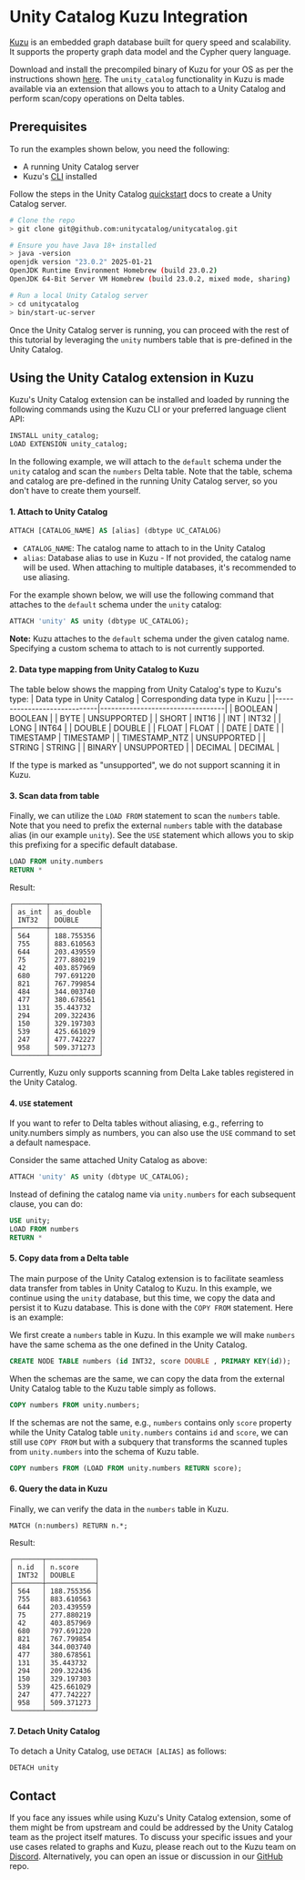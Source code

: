 # Unity Catalog Kuzu Integration

[Kuzu](https://kuzudb.com/) is an embedded graph database built for query speed and scalability. It
supports the property graph data model and the Cypher query language.

Download and install the precompiled binary of Kuzu
for your OS as per the instructions shown [here](https://docs.kuzudb.com/installation/).
The `unity_catalog` functionality in Kuzu is made available via an extension that allows you to attach to a Unity Catalog and perform scan/copy operations on Delta tables.

## Prerequisites

To run the examples shown below, you need the following:

- A running Unity Catalog server
- Kuzu's [CLI](https://docs.kuzudb.com/installation/#command-line-shell) installed

Follow the steps in the Unity Catalog [quickstart](https://docs.unitycatalog.io/quickstart/) docs to create a Unity Catalog server.

```bash
# Clone the repo
> git clone git@github.com:unitycatalog/unitycatalog.git

# Ensure you have Java 18+ installed
> java -version
openjdk version "23.0.2" 2025-01-21
OpenJDK Runtime Environment Homebrew (build 23.0.2)
OpenJDK 64-Bit Server VM Homebrew (build 23.0.2, mixed mode, sharing)

# Run a local Unity Catalog server
> cd unitycatalog
> bin/start-uc-server
```

Once the Unity Catalog server is running, you can proceed with the rest of this tutorial by leveraging
the `unity` numbers table that is pre-defined in the Unity Catalog.

## Using the Unity Catalog extension in Kuzu

Kuzu's Unity Catalog extension can be installed and loaded by running the following commands using the Kuzu CLI
or your preferred language client API:

```sql
INSTALL unity_catalog;
LOAD EXTENSION unity_catalog;
```

In the following example, we will attach to the `default` schema under the `unity` catalog and scan the `numbers` Delta table.
Note that the table, schema and catalog are pre-defined in the running Unity Catalog server, so you don't have to create them yourself.

#### 1. Attach to Unity Catalog

```sql
ATTACH [CATALOG_NAME] AS [alias] (dbtype UC_CATALOG)
```

- `CATALOG_NAME`: The catalog name to attach to in the Unity Catalog
- `alias`: Database alias to use in Kuzu - If not provided, the catalog name will be used.
  When attaching to multiple databases, it's recommended to use aliasing.

For the example shown below, we will use the following command that attaches to the `default` schema under the `unity` catalog:

```sql
ATTACH 'unity' AS unity (dbtype UC_CATALOG);
```

**Note:** Kuzu attaches to the `default` schema under the given catalog name. Specifying a custom schema to attach to is not currently supported.


#### 2. Data type mapping from Unity Catalog to Kuzu

The table below shows the mapping from Unity Catalog's type to Kuzu's type:
| Data type in Unity Catalog         | Corresponding data type in Kuzu |
|-----------------------------|----------------------------------|
| BOOLEAN                     | BOOLEAN                           |
| BYTE                        | UNSUPPORTED                          |
| SHORT                       | INT16                                 |
| INT                    | INT32                                 |
| LONG                       | INT64                                 |
| DOUBLE                     | DOUBLE                                 |
| FLOAT                      | FLOAT                                 |
| DATE                    | DATE                                 |
| TIMESTAMP                    | TIMESTAMP                                 |
| TIMESTAMP_NTZ                   | UNSUPPORTED                                 |
| STRING                   | STRING                                 |
| BINARY                       | UNSUPPORTED                      |
| DECIMAL   | DECIMAL                                 |

If the type is marked as "unsupported", we do not support scanning it in Kuzu.
#### 3. Scan data from table

Finally, we can utilize the `LOAD FROM` statement to scan the `numbers` table. Note that you need to prefix the 
external `numbers` table with the database alias (in our example `unity`). See the `USE` statement which allows you to
skip this prefixing for a specific default database.

```sql
LOAD FROM unity.numbers
RETURN *
```

Result:

```
┌────────┬────────────┐
│ as_int │ as_double  │
│ INT32  │ DOUBLE     │
├────────┼────────────┤
│ 564    │ 188.755356 │
│ 755    │ 883.610563 │
│ 644    │ 203.439559 │
│ 75     │ 277.880219 │
│ 42     │ 403.857969 │
│ 680    │ 797.691220 │
│ 821    │ 767.799854 │
│ 484    │ 344.003740 │
│ 477    │ 380.678561 │
│ 131    │ 35.443732  │
│ 294    │ 209.322436 │
│ 150    │ 329.197303 │
│ 539    │ 425.661029 │
│ 247    │ 477.742227 │
│ 958    │ 509.371273 │
└────────┴────────────┘
```

Currently, Kuzu only supports scanning from Delta Lake tables registered in the Unity Catalog.


#### 4. `USE` statement

If you want to refer to Delta tables without aliasing, e.g., referring to unity.numbers simply as numbers, you can also use the `USE` command to set a default namespace.

Consider the same attached Unity Catalog as above:

```sql
ATTACH 'unity' AS unity (dbtype UC_CATALOG);
```

Instead of defining the catalog name via `unity.numbers` for each subsequent clause, you can do:

```sql
USE unity;
LOAD FROM numbers
RETURN *
```

#### 5. Copy data from a Delta table

The main purpose of the Unity Catalog extension is to facilitate seamless data transfer from tables in Unity Catalog to Kuzu.
In this example, we continue using the `unity` database, but this time,
we copy the data and persist it to Kuzu database. This is done with the `COPY FROM` statement. Here is an example:

We first create a `numbers` table in Kuzu. In this example we will make `numbers` have the same schema as the one defined in the Unity Catalog.

```sql
CREATE NODE TABLE numbers (id INT32, score DOUBLE , PRIMARY KEY(id));
```

When the schemas are the same, we can copy the data from the external Unity Catalog table to the Kuzu table simply as follows.

```sql
COPY numbers FROM unity.numbers;
```
If the schemas are not the same, e.g., `numbers` contains only `score` property while the Unity Catalog table `unity.numbers` contains
`id` and `score`, we can still use `COPY FROM` but with a subquery that transforms the scanned tuples from `unity.numbers` into the schema of Kuzu table.
```sql
COPY numbers FROM (LOAD FROM unity.numbers RETURN score);
```

#### 6. Query the data in Kuzu

Finally, we can verify the data in the `numbers` table in Kuzu.

```cypher
MATCH (n:numbers) RETURN n.*;
```

Result:
```
┌───────┬────────────┐
│ n.id  │ n.score    │
│ INT32 │ DOUBLE     │
├───────┼────────────┤
│ 564   │ 188.755356 │
│ 755   │ 883.610563 │
│ 644   │ 203.439559 │
│ 75    │ 277.880219 │
│ 42    │ 403.857969 │
│ 680   │ 797.691220 │
│ 821   │ 767.799854 │
│ 484   │ 344.003740 │
│ 477   │ 380.678561 │
│ 131   │ 35.443732  │
│ 294   │ 209.322436 │
│ 150   │ 329.197303 │
│ 539   │ 425.661029 │
│ 247   │ 477.742227 │
│ 958   │ 509.371273 │
└───────┴────────────┘
```

#### 7. Detach Unity Catalog

To detach a Unity Catalog, use `DETACH [ALIAS]` as follows:

```
DETACH unity
```

## Contact

If you face any issues while using Kuzu's Unity Catalog extension, some of them might be from upstream
and could be addressed by the Unity Catalog team as the project itself matures. To discuss your
specific issues and your use cases related to graphs and Kuzu, please reach out to the Kuzu team
on [Discord](https://kuzudb.com/chat). Alternatively,
you can open an issue or discussion in our [GitHub](https://github.com/kuzudb/kuzu) repo.